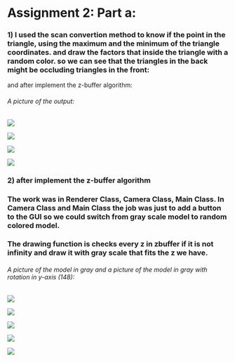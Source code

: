 ﻿# Assignment 2: Part a:
### 1) I used the scan convertion method to know if the point  in the triangle, using the maximum and the minimum of the triangle coordinates. and draw the factors that inside the triangle with a random color. so we can see that the triangles in the back might be occluding triangles in the front:
and after implement the z-buffer algorithm:

###### A picture of the output:
![](https://github.com/HaifaGraphicsCourses/computer-graphics-2022-nabeeh-rami/blob/master/screenshots/A2_1/1.png)

![](https://github.com/HaifaGraphicsCourses/computer-graphics-2022-nabeeh-rami/blob/master/screenshots/A2_1/2.png)

![](https://github.com/HaifaGraphicsCourses/computer-graphics-2022-nabeeh-rami/blob/master/screenshots/A2_1/3.png)

![](https://github.com/HaifaGraphicsCourses/computer-graphics-2022-nabeeh-rami/blob/master/screenshots/A2_1/4.jpg)

### 2) after implement the z-buffer algorithm
### The work was in Renderer Class, Camera Class, Main Class. In Camera Class and Main Class the job was just to add a button to the GUI so we could switch from gray scale model to random colored model.
### The drawing function is checks every z in zbuffer if it is not infinity and draw it with gray scale that fits the z we have.

###### A picture of the model in gray and a picture of the model in gray with rotation in y-axis (148):

![](https://github.com/HaifaGraphicsCourses/computer-graphics-2022-nabeeh-rami/blob/master/screenshots/A2_1/5.png)

![](https://github.com/HaifaGraphicsCourses/computer-graphics-2022-nabeeh-rami/blob/master/screenshots/A2_1/6.png)

![](https://github.com/HaifaGraphicsCourses/computer-graphics-2022-nabeeh-rami/blob/master/screenshots/A2_1/7.png)

![](https://github.com/HaifaGraphicsCourses/computer-graphics-2022-nabeeh-rami/blob/master/screenshots/A2_1/8.png)

![](https://github.com/HaifaGraphicsCourses/computer-graphics-2022-nabeeh-rami/blob/master/screenshots/A2_1/9.png)



